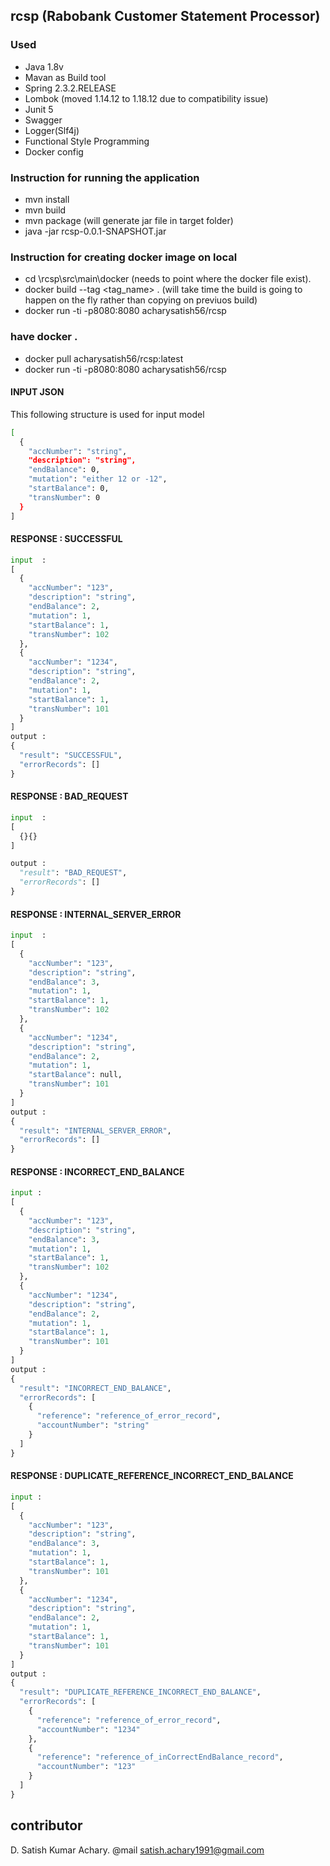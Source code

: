 ## rcsp (Rabobank Customer Statement Processor)

### Used
  * Java 1.8v
  * Mavan as Build tool
  * Spring 2.3.2.RELEASE
  * Lombok (moved 1.14.12 to 1.18.12 due to compatibility issue)
  * Junit 5 
  * Swagger
  * Logger(Slf4j)
  * Functional Style Programming
  * Docker config

### Instruction for running the application
  * mvn install
  * mvn build
  * mvn package (will generate jar file in target folder)
  * java -jar rcsp-0.0.1-SNAPSHOT.jar

### Instruction for creating docker image on local
  * cd \rcsp\src\main\docker (needs to point where the docker file exist).
  * docker build --tag <tag_name> . (will take time the build is going to happen on the fly rather than copying on previuos build)
  * docker run -ti -p8080:8080 acharysatish56/rcsp

### have docker .
  * docker pull acharysatish56/rcsp:latest
  * docker run -ti -p8080:8080 acharysatish56/rcsp
  
#### INPUT JSON

This following structure is used for input model

```bash
[
  {
    "accNumber": "string",
    "description": "string",
    "endBalance": 0,
    "mutation": "either 12 or -12",
    "startBalance": 0,
    "transNumber": 0
  }
]
```
#### RESPONSE : SUCCESSFUL

```python
input  :
[
  {
    "accNumber": "123",
    "description": "string",
    "endBalance": 2,
    "mutation": 1,
    "startBalance": 1,
    "transNumber": 102
  },
  {
    "accNumber": "1234",
    "description": "string",
    "endBalance": 2,
    "mutation": 1,
    "startBalance": 1,
    "transNumber": 101
  }
]
output :
{
  "result": "SUCCESSFUL",
  "errorRecords": []
}
```
#### RESPONSE : BAD_REQUEST

```python
input  :
[
  {}{}
]

output :
  "result": "BAD_REQUEST",
  "errorRecords": []
}
```
#### RESPONSE : INTERNAL_SERVER_ERROR

```python
input  :
[
  {
    "accNumber": "123",
    "description": "string",
    "endBalance": 3,
    "mutation": 1,
    "startBalance": 1,
    "transNumber": 102
  },
  {
    "accNumber": "1234",
    "description": "string",
    "endBalance": 2,
    "mutation": 1,
    "startBalance": null,
    "transNumber": 101
  }
]
output :
{
  "result": "INTERNAL_SERVER_ERROR",
  "errorRecords": []
}
```
#### RESPONSE : INCORRECT_END_BALANCE

```python
input :
[
  {
    "accNumber": "123",
    "description": "string",
    "endBalance": 3,
    "mutation": 1,
    "startBalance": 1,
    "transNumber": 102
  },
  {
    "accNumber": "1234",
    "description": "string",
    "endBalance": 2,
    "mutation": 1,
    "startBalance": 1,
    "transNumber": 101
  }
]
output :
{
  "result": "INCORRECT_END_BALANCE",
  "errorRecords": [
    {
      "reference": "reference_of_error_record",
      "accountNumber": "string"
    }
  ]
}
```
#### RESPONSE : DUPLICATE_REFERENCE_INCORRECT_END_BALANCE

```python
input :
[
  {
    "accNumber": "123",
    "description": "string",
    "endBalance": 3,
    "mutation": 1,
    "startBalance": 1,
    "transNumber": 101
  },
  {
    "accNumber": "1234",
    "description": "string",
    "endBalance": 2,
    "mutation": 1,
    "startBalance": 1,
    "transNumber": 101
  }
]
output :
{
  "result": "DUPLICATE_REFERENCE_INCORRECT_END_BALANCE",
  "errorRecords": [
    {
      "reference": "reference_of_error_record",
      "accountNumber": "1234"
    },
    {
      "reference": "reference_of_inCorrectEndBalance_record",
      "accountNumber": "123"
    }
  ]
}
```

## contributor
D. Satish Kumar Achary. @mail satish.achary1991@gmail.com
